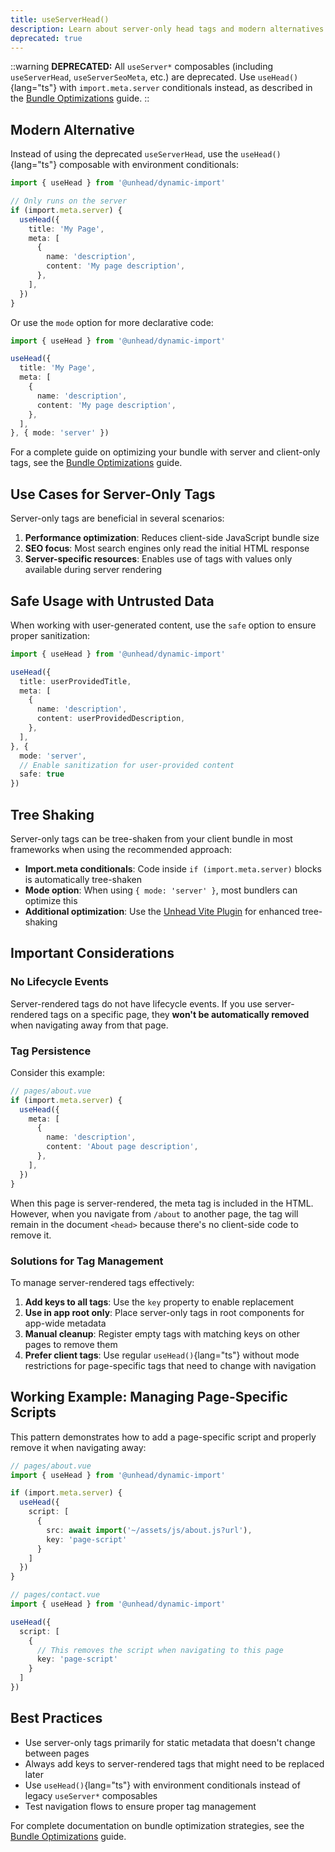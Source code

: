 ```yaml
---
title: useServerHead()
description: Learn about server-only head tags and modern alternatives
deprecated: true
---
```


::warning
**DEPRECATED:** All `useServer*` composables (including `useServerHead`, `useServerSeoMeta`, etc.) are deprecated.
Use `useHead()`{lang="ts"} with `import.meta.server` conditionals instead, as described in the [Bundle Optimizations](/guides/7.client-only-tags) guide.
::

## Modern Alternative

Instead of using the deprecated `useServerHead`, use the `useHead()`{lang="ts"} composable with environment conditionals:

```ts
import { useHead } from '@unhead/dynamic-import'

// Only runs on the server
if (import.meta.server) {
  useHead({
    title: 'My Page',
    meta: [
      {
        name: 'description',
        content: 'My page description',
      },
    ],
  })
}
```

Or use the `mode` option for more declarative code:

```ts
import { useHead } from '@unhead/dynamic-import'

useHead({
  title: 'My Page',
  meta: [
    {
      name: 'description',
      content: 'My page description',
    },
  ],
}, { mode: 'server' })
```

For a complete guide on optimizing your bundle with server and client-only tags, see the [Bundle Optimizations](/guides/7.client-only-tags) guide.

## Use Cases for Server-Only Tags

Server-only tags are beneficial in several scenarios:

1. **Performance optimization**: Reduces client-side JavaScript bundle size
2. **SEO focus**: Most search engines only read the initial HTML response
3. **Server-specific resources**: Enables use of tags with values only available during server rendering

## Safe Usage with Untrusted Data

When working with user-generated content, use the `safe` option to ensure proper sanitization:

```ts
import { useHead } from '@unhead/dynamic-import'

useHead({
  title: userProvidedTitle,
  meta: [
    {
      name: 'description',
      content: userProvidedDescription,
    },
  ],
}, {
  mode: 'server',
  // Enable sanitization for user-provided content
  safe: true
})
```

## Tree Shaking

Server-only tags can be tree-shaken from your client bundle in most frameworks when using the recommended approach:

- **Import.meta conditionals**: Code inside `if (import.meta.server)` blocks is automatically tree-shaken
- **Mode option**: When using `{ mode: 'server' }`, most bundlers can optimize this
- **Additional optimization**: Use the [Unhead Vite Plugin](/docs/head/guides/advanced/vite-plugin) for enhanced tree-shaking

## Important Considerations

### No Lifecycle Events

Server-rendered tags do not have lifecycle events. If you use server-rendered tags on a specific page, they **won't be automatically removed** when navigating away from that page.

### Tag Persistence

Consider this example:

```ts
// pages/about.vue
if (import.meta.server) {
  useHead({
    meta: [
      {
        name: 'description',
        content: 'About page description',
      },
    ],
  })
}
```

When this page is server-rendered, the meta tag is included in the HTML. However, when you navigate from `/about` to another page, the tag will remain in the document `<head>` because there's no client-side code to remove it.

### Solutions for Tag Management

To manage server-rendered tags effectively:

1. **Add keys to all tags**: Use the `key` property to enable replacement
2. **Use in app root only**: Place server-only tags in root components for app-wide metadata
3. **Manual cleanup**: Register empty tags with matching keys on other pages to remove them
4. **Prefer client tags**: Use regular `useHead()`{lang="ts"} without mode restrictions for page-specific tags that need to change with navigation

## Working Example: Managing Page-Specific Scripts

This pattern demonstrates how to add a page-specific script and properly remove it when navigating away:

```ts
// pages/about.vue
import { useHead } from '@unhead/dynamic-import'

if (import.meta.server) {
  useHead({
    script: [
      {
        src: await import('~/assets/js/about.js?url'),
        key: 'page-script'
      }
    ]
  })
}
```

```ts
// pages/contact.vue
import { useHead } from '@unhead/dynamic-import'

useHead({
  script: [
    {
      // This removes the script when navigating to this page
      key: 'page-script'
    }
  ]
})
```

## Best Practices

- Use server-only tags primarily for static metadata that doesn't change between pages
- Always add keys to server-rendered tags that might need to be replaced later
- Use `useHead()`{lang="ts"} with environment conditionals instead of legacy `useServer*` composables
- Test navigation flows to ensure proper tag management

For complete documentation on bundle optimization strategies, see the [Bundle Optimizations](/guides/7.client-only-tags) guide.

